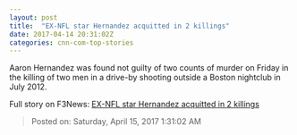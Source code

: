 ```yaml
---
layout: post
title:  "EX-NFL star Hernandez acquitted in 2 killings"
date: 2017-04-14 20:31:02Z
categories: cnn-com-top-stories
---
```


Aaron Hernandez was found not guilty of two counts of murder on Friday in the killing of two men in a drive-by shooting outside a Boston nightclub in July 2012.


Full story on F3News: [EX-NFL star Hernandez acquitted in 2 killings](http://www.f3nws.com/n/xEVzqH)

> Posted on: Saturday, April 15, 2017 1:31:02 AM
